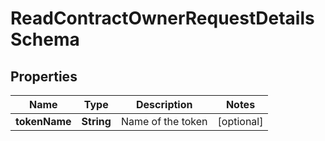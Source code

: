 

# ReadContractOwnerRequestDetailsSchema


## Properties

Name | Type | Description | Notes
------------ | ------------- | ------------- | -------------
**tokenName** | **String** | Name of the token |  [optional]



